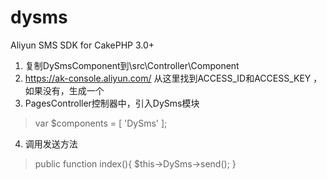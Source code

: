 # dysms
Aliyun SMS SDK for CakePHP 3.0+

1. 复制DySmsComponent到\src\Controller\Component
2. https://ak-console.aliyun.com/ 从这里找到ACCESS_ID和ACCESS_KEY ，如果没有，生成一个
3. PagesController控制器中，引入DySms模块
> var $components = [
>    'DySms'
>];
4. 调用发送方法
>public function index(){
>    $this->DySms->send();
>}
